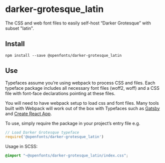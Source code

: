 
# darker-grotesque_latin

The CSS and web font files to easily self-host “Darker Grotesque” with subset "latin".

## Install

`npm install --save @openfonts/darker-grotesque_latin`

## Use

Typefaces assume you’re using webpack to process CSS and files. Each typeface
package includes all necessary font files (woff2, woff) and a CSS file with
font-face declarations pointing at these files.

You will need to have webpack setup to load css and font files. Many tools built
with Webpack will work out of the box with Typefaces such as [Gatsby](https://github.com/gatsbyjs/gatsby)
and [Create React App](https://github.com/facebookincubator/create-react-app).

To use, simply require the package in your project’s entry file e.g.

```javascript
// Load Darker Grotesque typeface
require('@openfonts/darker-grotesque_latin')
```

Usage in SCSS:
```scss
@import "~@openfonts/darker-grotesque_latin/index.css";
```
